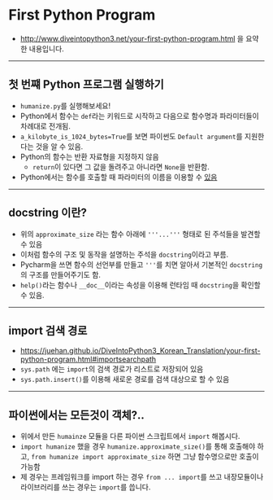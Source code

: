 # First Python Program
- http://www.diveintopython3.net/your-first-python-program.html 을 요약한 내용입니다.

---
 ## 첫 번쨰 Python 프로그램 실행하기
- `humanize.py`를 실행해보세요!
- Python에서 함수는 `def`라는 키워드로 시작하고 다음으로 함수명과 파라미터들이 차례대로 전개됨.
- `a_kilobyte_is_1024_bytes=True`를 보면 파이썬도 `Default argument`를 지원한다는 것을 알 수 있음.
- Python의 함수는 반환 자료형을 지정하지 않음
    - `return`이 있다면 그 값을 돌려주고 아니라면 `None`을 반환함.
- Python에서는 함수를 호출할 때 파라미터의 이름을 이용할 수 [있음](https://juehan.github.io/DiveIntoPython3_Korean_Translation/your-first-python-program.html#optional-arguments)

---
## docstring 이란?
- 위의 `approximate_size` 라는 함수 아래에 `'''...'''` 형태로 된 주석들을 발견할 수 있음
- 이처럼 함수의 구조 및 동작을 설명하는 주석을 `docstring`이라고 부름.
- Pycharm을 쓰면 함수의 선언부를 만들고 `'''`를 치면 알아서 기본적인 `docstring`의 구조를 만들어주기도 함.
- `help()`라는 함수나 `__doc__`이라는 속성을 이용해 런타임 때 `docstring`을 확인할 수 있음.

---
## import 검색 경로
- https://juehan.github.io/DiveIntoPython3_Korean_Translation/your-first-python-program.html#importsearchpath
- `sys.path` 에는 `import`의 검색 경로가 리스트로 저장되어 있음
- `sys.path.insert()`를 이용해 새로운 경로를 검색 대상으로 할 수 있음

---
## 파이썬에서는 모든것이 객체?..
- 위에서 만든 `humainze` 모듈을 다른 파이썬 스크립트에서 `import` 해봅시다.
- `import humanize` 했을 경우 `humanize.approximate_size()`를 통해 호출해야 하고, `from humanize import approximate_size` 하면 그냥 함수명으로만 호출이 가능함
- 제 경우는 프레임워크를 import 하는 경우 `from ... import`를 쓰고 내장모듈이나 라이브러리를 쓰는 경우는 `import`를 씁니다.